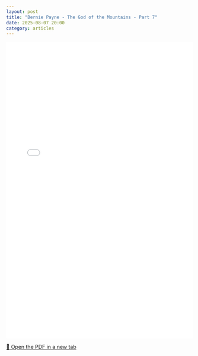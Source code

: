 ```yaml
---
layout: post
title: "Bernie Payne - The God of the Mountains - Part 7"
date: 2025-08-07 20:00
category: articles
---
```


<iframe 
    src="{{ '/assets/articles/Bernie-Payne/Bernie-Payne-The-God-of-the-Mountains-7.pdf' | relative_url }}" 
    width="100%" 
    height="800px" 
    style="border: none;">
</iframe>

<p>
    <a href="{{ '/assets/articles/Bernie-Payne/Bernie-Payne-The-God-of-the-Mountains-7.pdf' | relative_url }}" target="_blank">
        📄 Open the PDF in a new tab
    </a>
</p>
